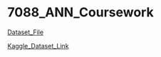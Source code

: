 # 7088_ANN_Coursework
[Dataset_File](https://drive.google.com/file/d/10AJHvvOzokuP1u6Mz8tIa6kJbgllx7JR/view?usp=share_link)


[Kaggle_Dataset_Link](https://www.kaggle.com/datasets/trolukovich/apparel-images-dataset)
